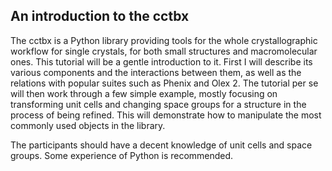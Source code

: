 An introduction to the cctbx
----------------------------

The cctbx is a Python library providing tools for the whole crystallographic workflow for single crystals, for both small structures and macromolecular ones. This tutorial will be a gentle introduction to it. First I will describe its various components and the interactions between them, as well as the relations with popular suites such as Phenix and Olex 2. The tutorial per se will then work through a few simple example, mostly focusing on transforming unit cells and changing space groups for a structure in the process of being refined. This will demonstrate how to manipulate the most commonly used objects in the library.

The participants should have a decent knowledge of unit cells and space groups. Some experience of Python is recommended.

